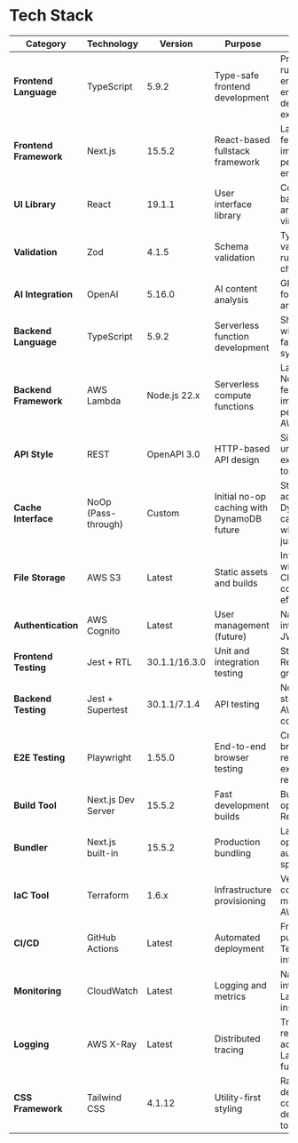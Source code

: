 # Tech Stack

| Category | Technology | Version | Purpose | Rationale |
|----------|------------|---------|---------|-----------|
| **Frontend Language** | TypeScript | 5.9.2 | Type-safe frontend development | Prevents runtime errors, enhances developer experience |
| **Frontend Framework** | Next.js | 15.5.2 | React-based fullstack framework | Latest features, improved performance, enhanced DX |
| **UI Library** | React | 19.1.1 | User interface library | Component-based architecture, virtual DOM |
| **Validation** | Zod | 4.1.5 | Schema validation | Type-safe validation, runtime checking |
| **AI Integration** | OpenAI | 5.16.0 | AI content analysis | GPT models for URL risk analysis |
| **Backend Language** | TypeScript | 5.9.2 | Serverless function development | Shared types with frontend, familiar syntax |
| **Backend Framework** | AWS Lambda | Node.js 22.x | Serverless compute functions | Latest Node.js features, improved performance, AWS support |
| **API Style** | REST | OpenAPI 3.0 | HTTP-based API design | Simple, well-understood, excellent tooling |
| **Cache Interface** | NoOp (Pass-through) | Custom | Initial no-op caching with DynamoDB future | Start simple, add DynamoDB caching when cost-justified |
| **File Storage** | AWS S3 | Latest | Static assets and builds | Integrated with CloudFront, cost-effective |
| **Authentication** | AWS Cognito | Latest | User management (future) | Native AWS integration, JWT tokens |
| **Frontend Testing** | Jest + RTL | 30.1.1/16.3.0 | Unit and integration testing | Standard React testing, great DX |
| **Backend Testing** | Jest + Supertest | 30.1.1/7.1.4 | API testing | Node.js standard, AWS Lambda compatible |
| **E2E Testing** | Playwright | 1.55.0 | End-to-end browser testing | Cross-browser, reliable, excellent reporting |
| **Build Tool** | Next.js Dev Server | 15.5.2 | Fast development builds | Built-in HMR, optimized for React |
| **Bundler** | Next.js built-in | 15.5.2 | Production bundling | Latest optimizations, automatic splitting |
| **IaC Tool** | Terraform | 1.6.x | Infrastructure provisioning | Version control, state management, AWS native |
| **CI/CD** | GitHub Actions | Latest | Automated deployment | Free for public repos, Terraform integration |
| **Monitoring** | CloudWatch | Latest | Logging and metrics | Native AWS integration, Lambda insights |
| **Logging** | AWS X-Ray | Latest | Distributed tracing | Track requests across Lambda functions |
| **CSS Framework** | Tailwind CSS | 4.1.12 | Utility-first styling | Rapid development, consistent design tokens |
